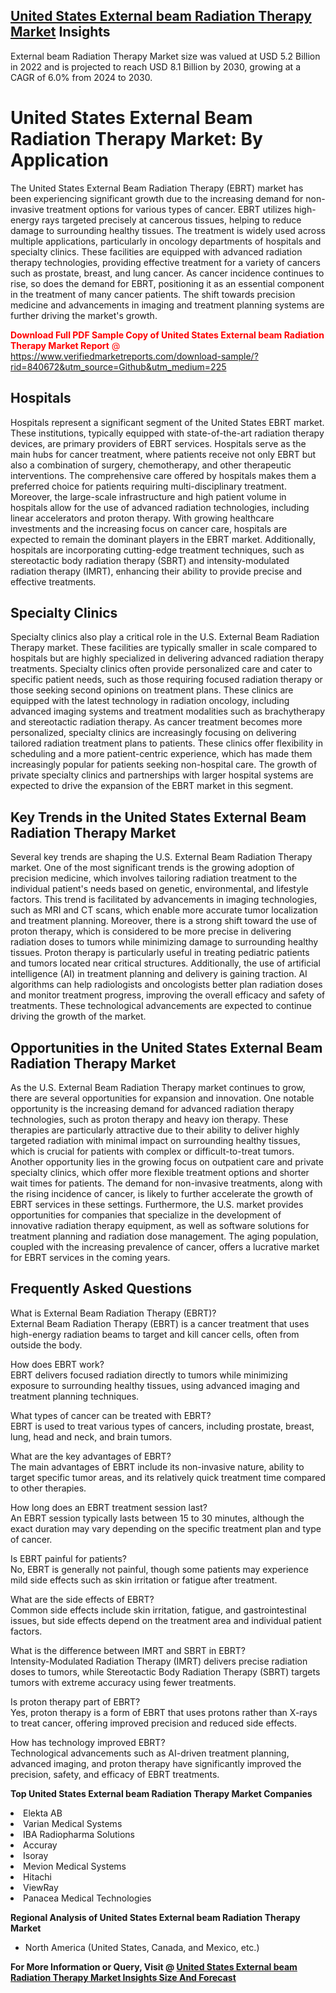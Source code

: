 <h2><a href="https://www.verifiedmarketreports.com/download-sample/?rid=840672&amp;utm_source=Github&amp;utm_medium=225" target="_blank">United States External beam Radiation Therapy Market</a> Insights</h2><p>External beam Radiation Therapy Market size was valued at USD 5.2 Billion in 2022 and is projected to reach USD 8.1 Billion by 2030, growing at a CAGR of 6.0% from 2024 to 2030.</p><p><h1>United States External Beam Radiation Therapy Market: By Application</h1> <p>The United States External Beam Radiation Therapy (EBRT) market has been experiencing significant growth due to the increasing demand for non-invasive treatment options for various types of cancer. EBRT utilizes high-energy rays targeted precisely at cancerous tissues, helping to reduce damage to surrounding healthy tissues. The treatment is widely used across multiple applications, particularly in oncology departments of hospitals and specialty clinics. These facilities are equipped with advanced radiation therapy technologies, providing effective treatment for a variety of cancers such as prostate, breast, and lung cancer. As cancer incidence continues to rise, so does the demand for EBRT, positioning it as an essential component in the treatment of many cancer patients. The shift towards precision medicine and advancements in imaging and treatment planning systems are further driving the market's growth. <p><span class=""><span style="color: #ff0000;"><strong>Download Full PDF Sample Copy of United States External beam Radiation Therapy Market Report</strong> @ </span><a href="https://www.verifiedmarketreports.com/download-sample/?rid=840672&amp;utm_source=Github&amp;utm_medium=225" target="_blank">https://www.verifiedmarketreports.com/download-sample/?rid=840672&amp;utm_source=Github&amp;utm_medium=225</a></span></p></p> <h2>Hospitals</h2> <p>Hospitals represent a significant segment of the United States EBRT market. These institutions, typically equipped with state-of-the-art radiation therapy devices, are primary providers of EBRT services. Hospitals serve as the main hubs for cancer treatment, where patients receive not only EBRT but also a combination of surgery, chemotherapy, and other therapeutic interventions. The comprehensive care offered by hospitals makes them a preferred choice for patients requiring multi-disciplinary treatment. Moreover, the large-scale infrastructure and high patient volume in hospitals allow for the use of advanced radiation technologies, including linear accelerators and proton therapy. With growing healthcare investments and the increasing focus on cancer care, hospitals are expected to remain the dominant players in the EBRT market. Additionally, hospitals are incorporating cutting-edge treatment techniques, such as stereotactic body radiation therapy (SBRT) and intensity-modulated radiation therapy (IMRT), enhancing their ability to provide precise and effective treatments. <h2>Specialty Clinics</h2> <p>Specialty clinics also play a critical role in the U.S. External Beam Radiation Therapy market. These facilities are typically smaller in scale compared to hospitals but are highly specialized in delivering advanced radiation therapy treatments. Specialty clinics often provide personalized care and cater to specific patient needs, such as those requiring focused radiation therapy or those seeking second opinions on treatment plans. These clinics are equipped with the latest technology in radiation oncology, including advanced imaging systems and treatment modalities such as brachytherapy and stereotactic radiation therapy. As cancer treatment becomes more personalized, specialty clinics are increasingly focusing on delivering tailored radiation treatment plans to patients. These clinics offer flexibility in scheduling and a more patient-centric experience, which has made them increasingly popular for patients seeking non-hospital care. The growth of private specialty clinics and partnerships with larger hospital systems are expected to drive the expansion of the EBRT market in this segment. <h2>Key Trends in the United States External Beam Radiation Therapy Market</h2> <p>Several key trends are shaping the U.S. External Beam Radiation Therapy market. One of the most significant trends is the growing adoption of precision medicine, which involves tailoring radiation treatment to the individual patient's needs based on genetic, environmental, and lifestyle factors. This trend is facilitated by advancements in imaging technologies, such as MRI and CT scans, which enable more accurate tumor localization and treatment planning. Moreover, there is a strong shift toward the use of proton therapy, which is considered to be more precise in delivering radiation doses to tumors while minimizing damage to surrounding healthy tissues. Proton therapy is particularly useful in treating pediatric patients and tumors located near critical structures. Additionally, the use of artificial intelligence (AI) in treatment planning and delivery is gaining traction. AI algorithms can help radiologists and oncologists better plan radiation doses and monitor treatment progress, improving the overall efficacy and safety of treatments. These technological advancements are expected to continue driving the growth of the market. <h2>Opportunities in the United States External Beam Radiation Therapy Market</h2> <p>As the U.S. External Beam Radiation Therapy market continues to grow, there are several opportunities for expansion and innovation. One notable opportunity is the increasing demand for advanced radiation therapy technologies, such as proton therapy and heavy ion therapy. These therapies are particularly attractive due to their ability to deliver highly targeted radiation with minimal impact on surrounding healthy tissues, which is crucial for patients with complex or difficult-to-treat tumors. Another opportunity lies in the growing focus on outpatient care and private specialty clinics, which offer more flexible treatment options and shorter wait times for patients. The demand for non-invasive treatments, along with the rising incidence of cancer, is likely to further accelerate the growth of EBRT services in these settings. Furthermore, the U.S. market provides opportunities for companies that specialize in the development of innovative radiation therapy equipment, as well as software solutions for treatment planning and radiation dose management. The aging population, coupled with the increasing prevalence of cancer, offers a lucrative market for EBRT services in the coming years. <h2>Frequently Asked Questions</h2> <p>What is External Beam Radiation Therapy (EBRT)?<br> External Beam Radiation Therapy (EBRT) is a cancer treatment that uses high-energy radiation beams to target and kill cancer cells, often from outside the body.</p> <p>How does EBRT work? <br> EBRT delivers focused radiation directly to tumors while minimizing exposure to surrounding healthy tissues, using advanced imaging and treatment planning techniques.</p> <p>What types of cancer can be treated with EBRT?<br> EBRT is used to treat various types of cancers, including prostate, breast, lung, head and neck, and brain tumors.</p> <p>What are the key advantages of EBRT?<br> The main advantages of EBRT include its non-invasive nature, ability to target specific tumor areas, and its relatively quick treatment time compared to other therapies.</p> <p>How long does an EBRT treatment session last?<br> An EBRT session typically lasts between 15 to 30 minutes, although the exact duration may vary depending on the specific treatment plan and type of cancer.</p> <p>Is EBRT painful for patients?<br> No, EBRT is generally not painful, though some patients may experience mild side effects such as skin irritation or fatigue after treatment.</p> <p>What are the side effects of EBRT?<br> Common side effects include skin irritation, fatigue, and gastrointestinal issues, but side effects depend on the treatment area and individual patient factors.</p> <p>What is the difference between IMRT and SBRT in EBRT?<br> Intensity-Modulated Radiation Therapy (IMRT) delivers precise radiation doses to tumors, while Stereotactic Body Radiation Therapy (SBRT) targets tumors with extreme accuracy using fewer treatments.</p> <p>Is proton therapy part of EBRT?<br> Yes, proton therapy is a form of EBRT that uses protons rather than X-rays to treat cancer, offering improved precision and reduced side effects.</p> <p>How has technology improved EBRT?<br> Technological advancements such as AI-driven treatment planning, advanced imaging, and proton therapy have significantly improved the precision, safety, and efficacy of EBRT treatments.</p> </p><p><strong>Top United States External beam Radiation Therapy Market Companies</strong></p><div data-test-id=""><p><li>Elekta AB</li><li> Varian Medical Systems</li><li> IBA Radiopharma Solutions</li><li> Accuray</li><li> Isoray</li><li> Mevion Medical Systems</li><li> Hitachi</li><li> ViewRay</li><li> Panacea Medical Technologies</li></p><div><strong>Regional Analysis of&nbsp;United States External beam Radiation Therapy Market</strong></div><ul><li dir="ltr"><p dir="ltr">North America&nbsp;(United States, Canada, and Mexico, etc.)</p></li></ul><p><strong>For More Information or Query, Visit @&nbsp;</strong><strong><a href="https://www.verifiedmarketreports.com/product/external-beam-radiation-therapy-market/?utm_source=Github&amp;utm_medium=225" target="_blank">United States External beam Radiation Therapy Market Insights Size And Forecast</a></strong></p></div>
